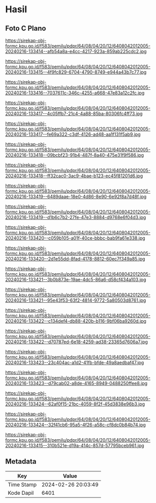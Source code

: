 # Hasil

## Foto C Plano

https://sirekap-obj-formc.kpu.go.id/f583/pemilu/pdpr/64/08/04/20/12/6408042012005-20240216-133414--afb54a8a-e4cc-4217-923a-859ab225cdc2.jpg

https://sirekap-obj-formc.kpu.go.id/f583/pemilu/pdpr/64/08/04/20/12/6408042012005-20240216-133415--4f9fc829-6704-4790-8749-e944a43b7c77.jpg

https://sirekap-obj-formc.kpu.go.id/f583/pemilu/pdpr/64/08/04/20/12/6408042012005-20240216-133416--7037611c-346c-4255-a668-47e83a12c2fc.jpg

https://sirekap-obj-formc.kpu.go.id/f583/pemilu/pdpr/64/08/04/20/12/6408042012005-20240216-133417--4c05ffb7-21c4-4a88-85ba-80306fc4ff73.jpg

https://sirekap-obj-formc.kpu.go.id/f583/pemilu/pdpr/64/08/04/20/12/6408042012005-20240216-133417--fe69a322-c3df-4126-ad48-aa1f131f5ab9.jpg

https://sirekap-obj-formc.kpu.go.id/f583/pemilu/pdpr/64/08/04/20/12/6408042012005-20240216-133418--09bcbf23-91b4-487f-8a40-475e31f9f586.jpg

https://sirekap-obj-formc.kpu.go.id/f583/pemilu/pdpr/64/08/04/20/12/6408042012005-20240216-133418--ff32cac0-3ac9-4bae-b123-ec45f81201d6.jpg

https://sirekap-obj-formc.kpu.go.id/f583/pemilu/pdpr/64/08/04/20/12/6408042012005-20240216-133419--6489daae-18e0-4d86-8e90-6e92f8a7d48f.jpg

https://sirekap-obj-formc.kpu.go.id/f583/pemilu/pdpr/64/08/04/20/12/6408042012005-20240216-133419--d1b6c7b2-27fe-47e3-8884-d9768e6f04d3.jpg

https://sirekap-obj-formc.kpu.go.id/f583/pemilu/pdpr/64/08/04/20/12/6408042012005-20240216-133420--c059b105-a01f-40ce-bbbc-bab9fa61e338.jpg

https://sirekap-obj-formc.kpu.go.id/f583/pemilu/pdpr/64/08/04/20/12/6408042012005-20240216-133420--2d1e55dd-8fad-4178-8812-60ec7f349a85.jpg

https://sirekap-obj-formc.kpu.go.id/f583/pemilu/pdpr/64/08/04/20/12/6408042012005-20240216-133421--3b0b873e-19ae-4dc5-86a6-d58cf434a103.jpg

https://sirekap-obj-formc.kpu.go.id/f583/pemilu/pdpr/64/08/04/20/12/6408042012005-20240216-133421--95e43f53-63f2-4814-9772-5a80503d8761.jpg

https://sirekap-obj-formc.kpu.go.id/f583/pemilu/pdpr/64/08/04/20/12/6408042012005-20240216-133422--c134def4-db88-420b-b116-9bf06ba9260d.jpg

https://sirekap-obj-formc.kpu.go.id/f583/pemilu/pdpr/64/08/04/20/12/6408042012005-20240216-133422--d70787ed-6e18-4259-ad38-23365d7606a7.jpg

https://sirekap-obj-formc.kpu.go.id/f583/pemilu/pdpr/64/08/04/20/12/6408042012005-20240216-133423--23c404ac-a1d2-41fb-bfde-49a8aedbaf47.jpg

https://sirekap-obj-formc.kpu.go.id/f583/pemilu/pdpr/64/08/04/20/12/6408042012005-20240216-133423--d79cab02-a8de-4165-8949-0488250ffee8.jpg

https://sirekap-obj-formc.kpu.go.id/f583/pemilu/pdpr/64/08/04/20/12/6408042012005-20240216-133424--62af0f15-21bc-4059-8f2f-45d3838e96b3.jpg

https://sirekap-obj-formc.kpu.go.id/f583/pemilu/pdpr/64/08/04/20/12/6408042012005-20240216-133424--32f41cb6-95a5-4f26-a58c-cf8dc0b84b74.jpg

https://sirekap-obj-formc.kpu.go.id/f583/pemilu/pdpr/64/08/04/20/12/6408042012005-20240216-133415--310b521e-d19a-414c-857d-57795bceb961.jpg


## Metadata

| Key        | Value               |
| ---------- | ------------------- |
| Time Stamp | 2024-02-26 20:03:49 |
| Kode Dapil | 6401                |



